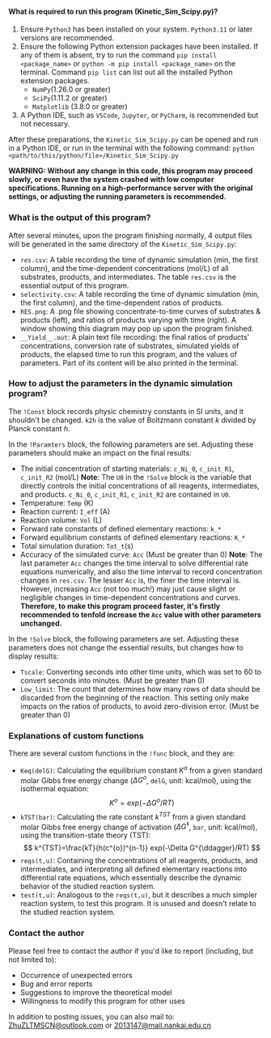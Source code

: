 #### What is required to run this program (Kinetic_Sim_Scipy.py)?
1. Ensure `Python3` has been installed on your system. `Python3.11` or later versions are recommended.
2. Ensure the following Python extension packages have been installed. If any of them is absent, try to run the command `pip install <package_name>` or `python -m pip install <package_name>` on the terminal.  Command `pip list` can list out all the installed Python extension packages.
	- `NumPy`(1.26.0 or greater)
	- `SciPy`(1.11.2 or greater)
	- `Matplotlib` (3.8.0 or greater)
3. A Python IDE, such as `VSCode`, `Jupyter`, or `PyCharm`, is recommended but not necessary.

After these preparations, the `Kinetic_Sim_Scipy.py` can be opened and run in a Python IDE, or run in the terminal with the following command:
```python <path/to/this/python/file>/Kinetic_Sim_Scipy.py```

**WARNING: Without any change in this code, this program may proceed slowly, or even have the system crashed with low computer specifications. Running on a high-performance server with the original settings, or adjusting the running parameters is recommended.**

### What is the output of this program?
After several minutes, upon the program finishing normally, 4 output files will be generated in the same directory of the `Kinetic_Sim_Scipy.py`:
- `res.csv`: A table recording the time of dynamic simulation (min, the first column), and the time-dependent concentrations (mol/L) of all substrates, products, and intermediates. The table `res.csv` is the essential output of this program.
- `selectivity.csv`: A table recording the time of dynamic simulation (min, the first column), and the time-dependent ratios of products.
- `RES.png`: A .png file showing concentrate-to-time curves of substrates & products (left), and ratios of products varying with time (right). A window showing this diagram may pop up upon the program finished.
- `__Yield__.out`: A plain text file recording: the final ratios of products' concentrations, conversion rate of substrates, simulated yields of products, the elapsed time to run this program, and the values of parameters. Part of its content will be also printed in the terminal.

### How to adjust the parameters in the dynamic simulation program?

The `!Const` block records physic chemistry constants in SI units, and it shouldn't be changed. `k2h` is the value of Boltzmann constant $k$ divided by Planck constant $h$.

In the `!Paramters` block, the following parameters are set. Adjusting these parameters should make an impact on the final results:
- The initial concentration of starting materials: `c_Ni_0`, `c_init_R1`, `c_init_R2` (mol/L)
	**Note**: The `U0` in the `!Solve` block is the variable that directly controls the initial concentrations of all reagents, intermediates, and products. `c_Ni_0`, `c_init_R1`, `c_init_R2` are contained in `U0`.
- Temperature: `Temp` (K)
- Reaction current: `I_eff` (A)
- Reaction volume: `Vol` (L)
- Forward rate constants of defined elementary reactions: `k_*`
- Forward equilibrium constants of defined elementary reactions: `K_*`
- Total simulation duration: `Tot_t`(s)
- Accuracy of the simulated curve: `Acc` (Must be greater than 0)
	**Note**: The last parameter `Acc` changes the time interval to solve differential rate equations numerically, and also the time interval to record concentration changes in `res.csv`. The lesser `Acc` is, the finer the time interval is. However, increasing `Acc` (not too much!) may just cause slight or negligible changes in time-dependent concentrations and curves. **Therefore, to make this program proceed faster, it's firstly recommended to tenfold increase the `Acc` value with other parameters unchanged.**

In the `!Solve` block, the following parameters are set. Adjusting these parameters does not change the essential results, but changes how to display results:
- `Tscale`: Converting seconds into other time units, which was set to 60 to convert seconds into minutes. (Must be greater than 0)
- `Low_limit`: The count that determines how many rows of data should be discarded from the beginning of the reaction. This setting only make impacts on the ratios of products, to avoid zero-division error. (Must be greater than 0)

### Explanations of custom functions
There are several custom functions in the `!func` block, and they are:
- `Keq(delG)`: Calculating the equilibrium constant $K^{o}$ from a given standard molar Gibbs free energy change ($\Delta G^{o}$, `delG`, unit: kcal/mol), using the isothermal equation:
$$
K^{o}=exp(-\Delta G^{o}/RT)
$$
- `kTST(bar)`: Calculating the rate constant $k^{TST}$ from a given standard molar Gibbs free energy change of activation ($\Delta G^{\ddagger}$, `bar`, unit: kcal/mol), using the transition-state theory (TST):
$$
k^{TST}=\frac{kT}{h(c^{o})^{n-1}} exp(-\Delta G^{\ddagger}/RT)
$$
- `reqs(t,u)`: Containing the concentrations of all reagents, products, and intermediates, and interpreting all defined elementary reactions into differential rate equations, which essentially describe the dynamic behavior of the studied reaction system.
- `test(t,u)`: Analogous to the `reqs(t,u)`, but it describes a much simpler reaction system, to test this program. It is unused and doesn't relate to the studied reaction system.

### Contact the author
Please feel free to contact the author if you'd like to report (including, but not limited to):
- Occurrence of unexpected errors
- Bug and error reports
- Suggestions to improve the theoretical model
- Willingness to modify this program for other uses

In addition to posting issues, you can also mail to:
ZhuZLTMSCN@outlook.com or
2013147@mail.nankai.edu.cn
